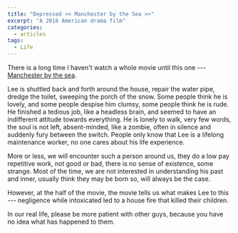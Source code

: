 ```yaml
---
title: "Depressed << Manchester by the Sea >>"
excerpt: "A 2016 American drama film"
categories:
  - articles
tags:
  - Life
---
```



There is a long time I haven't watch a whole movie until this one --- [Manchester by the sea](http://www.imdb.com/title/tt4034228/).

Lee is shuttled back and forth around the house, repair the water pipe, dredge the toilet, sweeping the porch of the snow. Some people think he is lovely, and some people despise him clumsy, some people think he is rude. He finished a tedious job, like a headless brain, and seemed to have an indifferent attitude towards everything. He is lonely to walk, very few words, the soul is not left, absent-minded, like a zombie, often in silence and suddenly fury between the switch. People only know that Lee is a lifelong maintenance worker, no one cares about his life experience.

More or less, we will encounter such a person around us, they do a low pay repetitive work, not good or bad, there is no sense of existence, some strange. Most of the time, we are not interested in understanding his past and inner, usually think they may be born so, will always be the case.

However, at the half of the movie, the movie tells us what makes Lee to this --- negligence while intoxicated led to a house fire that killed their children.

In our real life, please be more patient with other guys, because you have no idea what has happened to them.